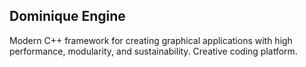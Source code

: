 ## Dominique Engine

Modern C++ framework for creating graphical applications with high performance, modularity, and sustainability. Creative coding platform. 
